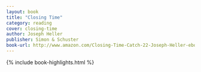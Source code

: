 ```yaml
---
layout: book
title: "Closing Time"
category: reading
cover: closing-time
author: Joseph Heller
publisher: Simon & Schuster
book-url: http://www.amazon.com/Closing-Time-Catch-22-Joseph-Heller-ebook/dp/B0047O2XI2/ref=tmm_kin_swatch_0?_encoding=UTF8&qid=&sr=
---
```


{% include book-highlights.html %}
